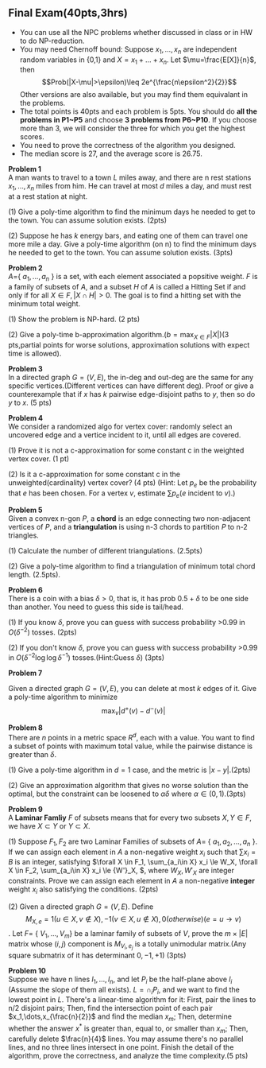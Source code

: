 ## Final Exam(40pts,3hrs)
- You can use all the NPC problems whether discussed in class or in HW to do NP-reduction.
- You may need Chernoff bound: Suppose $x_1,\dots,x_n$ are independent random variables in {0,1} and $X=x_1+\dots+x_n$.
  Let $\mu=\frac{E[X]}{n}$, then $$Prob(|X-\mu|>\epsilon)\leq 2e^{\frac{n\epsilon^2}{2}}$$ Other versions are also available, but you may find them
  equivalant in the problems.
- The total points is 40pts and each problem is 5pts. You should do **all the problems in P1~P5** and choose **3 problems from
  P6~P10**. If you choose more than 3, we will consider the three for which you get the highest scores.
- You need to prove the correctness of the algorithm you designed.
- The median score is 27, and the average score is 26.75.

**Problem 1**  
A man wants to travel to a town $L$ miles away, and there are n rest stations $x_1,\dots,x_n$ miles from him. He can travel 
at most $d$ miles a day, and must rest at a rest station at night.

(1) Give a poly-time algorithm to find the minimum days he needed to get to the town. You can assume solution exists. (2pts)

(2) Suppose he has $k$ energy bars, and eating one of them can travel one more mile a day. Give a poly-time algorithm (on n) to find the minimum days he needed to get to the town. You can assume solution exists. (3pts)

**Problem 2**  
$A=${ $a_1,\dots,a_n$ } is a set, with each element associated a popsitive weight. $F$ is a family of subsets of $A$, and a subset $H$ of $A$
is called a Hitting Set if and only if for all $X\in F,|X \cap H|>0$. The goal is to find a hitting set with the minimum total weight.

(1) Show the problem is NP-hard. (2 pts)

(2) Give a poly-time b-approximation algorithm.($b=\max_{X \in F}|X|$)(3 pts,partial points for worse solutions, approximation solutions with expect time is allowed).

**Problem 3**  
In a directed graph $G=(V,E)$, the in-deg and out-deg are the same for any specific vertices.(Different vertices can have different deg). Proof or give a counterexample that if $x$ has $k$ pairwise edge-disjoint paths to $y$, then so do $y$ to $x$. (5 pts)

**Problem 4**  
We consider a randomized algo for vertex cover: randomly select an uncovered edge and a vertice incident to it, until all edges are covered.

(1) Prove it is not a c-approximation for some constant c in the weighted vertex cover. (1 pt)

(2) Is it a c-approximation for some constant c in the unweighted(cardinality) vertex cover? (4 pts)
    (Hint: Let $p_e$ be the probability that $e$ has been chosen. For a vertex $v$, estimate $\sum p_e$($e$ incident to $v$).)
    
**Problem 5**  
Given a convex n-gon $P$, a **chord** is an edge connecting two non-adjacent vertices of $P$, and a **triangulation** is using n-3 chords to partition $P$ to n-2 triangles.

(1) Calculate the number of different triangulations. (2.5pts)

(2) Give a poly-time algorithm to find a triangulation of minimum total chord length. (2.5pts).

**Problem 6**  
There is a coin with a bias $\delta > 0$, that is, it has prob $0.5+\delta$ to be one side than another. You need to guess this side
is tail/head.

(1) If you know $\delta$, prove you can guess with success probability >0.99 in $O(\delta^{-2})$ tosses. (2pts)

(2) If you don't know $\delta$, prove you can guess with success probability >0.99 in $O(\delta^{-2} \log \log \delta^{-1})$ tosses.(Hint:Guess $\delta$) (3pts)

**Problem 7** 

Given a directed graph $G=(V,E)$, you can delete at most $k$ edges of it. Give a poly-time algorithm to minimize $$\max_v |d^{+}(v)-d^{-}(v)|$$

**Problem 8**  
There are $n$ points in a metric space $R^d$, each with a value. You want to find a subset of points with maximum total value, while the pairwise distance 
is greater than $\delta$.

(1) Give a poly-time algorithm in $d=1$ case, and the metric is $|x-y|$.(2pts)

(2) Give an approximation algorithm that gives no worse solution than the optimal, but the constraint can be loosened to $\alpha\delta$ where $\alpha \in (0,1)$.(3pts)

**Problem 9**  
A **Laminar Famliy** $F$ of subsets means that for every two subsets $X,Y \in F$, we have $X \subset Y$ or $Y \subset X$.

(1) Suppose $F_1,F_2$ are two Laminar Families of subsets of $A=$ { $a_1,a_2,\dots,a_n$ }. If we can assign each element in $A$ a non-negative weight $x_i$
such that $\sum x_i = B$ is an integer, satisfying $\forall X \in F_1, \sum_{a_i\in X} x_i \le W_X,  \forall X \in F_2, \sum_{a_i\in X} x_i \le {W'}_X, $, 
where $W_X,{W'}_X$ are integer constraints. Prove we can assign each element in $A$ a non-negative **integer** weight $x_i$ also satisfying the conditions. (2pts)

(2) Given a directed graph $G=(V,E)$. Define $$M_{X,e}=  1 (u \in X, v \notin X), -1 (v\in X, u \notin X), 0(otherwise) (e=u\to v)$$. Let $F=$ { $V_1,\dots,V_m$} be a laminar family of subsets of $V$, prove the $m \times |E|$ matrix whose $(i,j)$ component is $M_{V_i,e_j}$ is a totally unimodular matrix.(Any square submatrix of it has determinant $0,-1,+1$) (3pts)


**Problem 10**  
Suppose we have n lines $l_1,\dots,l_n$, and let $P_i$ be the half-plane above $l_i$ (Assume the slope of them all exists). $L=\cap_{i} P_i$, and we want to find the
lowest point in $L$. There's a linear-time algorithm for it: First, pair the lines to n/2 disjoint pairs; Then, find the intersection point of each pair $x_1,\dots,x_{\frac{n}{2}}$ and find the median $x_m$; Then, determine whether the answer $x^*$ is greater than, equal to, or smaller than $x_m$; Then, carefully delete $\frac{n}{4}$ lines. You may assume there's no parallel lines, and no three lines intersect in one point.
Finish the detail of the algorithm, prove the correctness, and analyze the time complexity.(5 pts)

